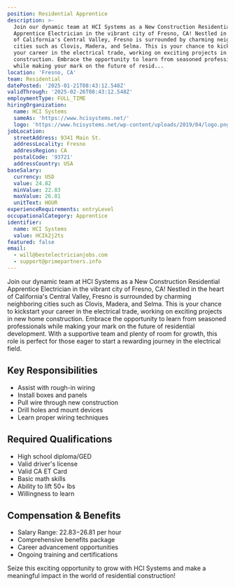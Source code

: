 ```yaml
---
position: Residential Apprentice
description: >-
  Join our dynamic team at HCI Systems as a New Construction Residential
  Apprentice Electrician in the vibrant city of Fresno, CA! Nestled in the heart
  of California's Central Valley, Fresno is surrounded by charming neighboring
  cities such as Clovis, Madera, and Selma. This is your chance to kickstart
  your career in the electrical trade, working on exciting projects in new home
  construction. Embrace the opportunity to learn from seasoned professionals
  while making your mark on the future of resid...
location: 'Fresno, CA'
team: Residential
datePosted: '2025-01-21T08:43:12.548Z'
validThrough: '2025-02-26T08:43:12.548Z'
employmentType: FULL_TIME
hiringOrganization:
  name: HCI Systems
  sameAs: 'https://www.hcisystems.net/'
  logo: 'https://www.hcisystems.net/wp-content/uploads/2019/04/logo.png'
jobLocation:
  streetAddress: 9341 Main St.
  addressLocality: Fresno
  addressRegion: CA
  postalCode: '93721'
  addressCountry: USA
baseSalary:
  currency: USD
  value: 24.82
  minValue: 22.83
  maxValue: 26.81
  unitText: HOUR
experienceRequirements: entryLevel
occupationalCategory: Apprentice
identifier:
  name: HCI Systems
  value: HCIk2j2ts
featured: false
email:
  - will@bestelectricianjobs.com
  - support@primepartners.info
---
```




Join our dynamic team at HCI Systems as a New Construction Residential Apprentice Electrician in the vibrant city of Fresno, CA! Nestled in the heart of California's Central Valley, Fresno is surrounded by charming neighboring cities such as Clovis, Madera, and Selma. This is your chance to kickstart your career in the electrical trade, working on exciting projects in new home construction. Embrace the opportunity to learn from seasoned professionals while making your mark on the future of residential development. With a supportive team and plenty of room for growth, this role is perfect for those eager to start a rewarding journey in the electrical field.

## Key Responsibilities
- Assist with rough-in wiring
- Install boxes and panels
- Pull wire through new construction
- Drill holes and mount devices
- Learn proper wiring techniques

## Required Qualifications
- High school diploma/GED
- Valid driver's license
- Valid CA ET Card
- Basic math skills
- Ability to lift 50+ lbs
- Willingness to learn

## Compensation & Benefits
- Salary Range: $22.83-$26.81 per hour
- Comprehensive benefits package
- Career advancement opportunities
- Ongoing training and certifications

Seize this exciting opportunity to grow with HCI Systems and make a meaningful impact in the world of residential construction!
